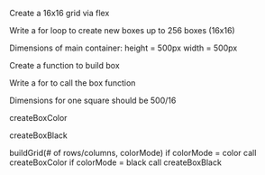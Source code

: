 Create a 16x16 grid via flex

Write a for loop to create new boxes up to 256 boxes (16x16)

Dimensions of main container:
    height = 500px
    width = 500px

Create a function to build box

Write a for to call the box function

Dimensions for one square should be 500/16 

createBoxColor

createBoxBlack

buildGrid(# of rows/columns, colorMode)
if colorMode = color call createBoxColor
if colorMode = black call createBoxBlack